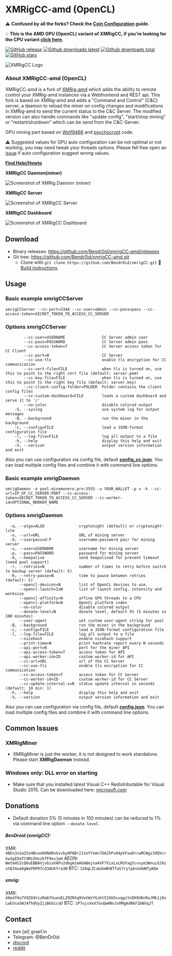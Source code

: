 # XMRigCC-amd (OpenCL)

:warning: **Confused by all the forks? Check the [Coin Configuration](https://github.com/Bendr0id/xmrigCC/wiki/Coin-configurations) guide.**

:bulb: **This is the AMD GPU (OpenCL) variant of XMRigCC, if you're looking for the CPU variant [click here](https://github.com/Bendr0id/xmrigCC/).**


[![GitHub release](https://img.shields.io/github/release/bendr0id/xmrigCC-amd/all.svg)](https://github.com/bendr0id/xmrigCC-amd/releases)
[![Github downloads latest](https://img.shields.io/github/downloads/bendr0id/xmrigCC-amd/latest/total.svg)](https://github.com/bendr0id/xmrigCC-amd/releases)
[![Github downloads total](https://img.shields.io/github/downloads/bendr0id/xmrigCC-amd/total.svg)](https://github.com/bendr0id/xmrigCC-amd/releases)
[![GitHub stars](https://img.shields.io/github/stars/bendr0id/xmrigCC-amd.svg)](https://github.com/bendr0id/xmrigCC-amd/stargazers)

![XMRigCC Logo](https://i.imgur.com/7mi0WCe.png)


### About XMRigCC-amd (OpenCL)

XMRigCC-amd is a fork of [XMRig-amd](https://github.com/xmrig/xmrig-amd) which adds the ability to remote control your XMRig-amd instances via a Webfrontend and REST api.
This fork is based on XMRig-amd and adds a "Command and Control" (C&amp;C) server, a daemon to reload the miner on config changes and modifications in XMRig-amd to send the current status to the C&amp;C Server.
The modified version can also handle commands like "update config", "start/stop mining" or "restart/shutdown" which can be send from the C&amp;C-Server.

GPU mining part based on [Wolf9466](https://github.com/OhGodAPet) and [psychocrypt](https://github.com/psychocrypt) code.


:warning: Suggested values for GPU auto configuration can be not optimal or not working, you may need tweak your threads options. Please fell free open an [issue](https://github.com/xmrig/xmrig-amd/issues) if auto configuration suggest wrong values.

**[Find Help/Howto](https://github.com/Bendr0id/xmrigCC/wiki/)**


**XMRigCC Daemon(miner)**

![Screenshot of XMRig Daemon (miner)](https://i.imgur.com/gYq1QSP.png)

**XMRigCC Server**

![Screenshot of XMRigCC Server](https://i.imgur.com/0Ke9gIg.png)

**XMRigCC Dashboard**

![Screenshot of XMRigCC Dashboard](https://i.imgur.com/VwJaf26.png)


## Download
* Binary releases: https://github.com/Bendr0id/xmrigCC-amd/releases
* Git tree: https://github.com/Bendr0id/xmrigCC-amd.git
  * Clone with `git clone https://github.com/Bendr0id/xmrigCC.git` :hammer: [Build instructions](https://github.com/Bendr0id/xmrigCC/wiki/Build-Debian%5CUbuntu).

## Usage
### Basic example xmrigCCServer
```
xmrigCCServer --cc-port=3344 --cc-user=admin --cc-pass=pass --cc-access-token=SECRET_TOKEN_TO_ACCESS_CC_SERVER
```

### Options xmrigCCServer
```
        --cc-user=USERNAME                CC Server admin user
        --cc-pass=PASSWORD                CC Server admin pass
        --cc-access-token=T               CC Server access token for CC Client
        --cc-port=N                       CC Server
        --cc-use-tls                      enable tls encryption for CC communication
        --cc-cert-file=FILE               when tls is turned on, use this to point to the right cert file (default: server.pem) 
        --cc-key-file=FILE                when tls is turned on, use this to point to the right key file (default: server.key) 
        --cc-client-config-folder=FOLDER  Folder contains the client config files
        --cc-custom-dashboard=FILE        loads a custom dashboard and serve it to '/'
        --no-color                        disable colored output
    -S, --syslog                          use system log for output messages
    -B, --background                      run the miner in the background
    -c, --config=FILE                     load a JSON-format configuration file
    -l, --log-file=FILE                   log all output to a file
    -h, --help                            display this help and exit
    -V, --version                         output version information and exit
```

Also you can use configuration via config file, default **[config_cc.json](https://github.com/Bendr0id/xmrigCC/wiki/Config-XMRigCCServer)**. You can load multiple config files and combine it with command line options.

### Basic example xmrigDaemon
```
xmrigDaemon -o pool.minemonero.pro:5555 -u YOUR_WALLET -p x -k --cc-url=IP_OF_CC_SERVER:PORT --cc-access-token=SECRET_TOKEN_TO_ACCESS_CC_SERVER --cc-worker-id=OPTIONAL_WORKER_NAME
```

### Options xmrigDaemon
```
  -a, --algo=ALGO               cryptonight (default) or cryptonight-lite
  -o, --url=URL                 URL of mining server
  -O, --userpass=U:P            username:password pair for mining server
  -u, --user=USERNAME           username for mining server
  -p, --pass=PASSWORD           password for mining server
  -k, --keepalive               send keepalived for prevent timeout (need pool support)
  -r, --retries=N               number of times to retry before switch to backup server (default: 5)
  -R, --retry-pause=N           time to pause between retries (default: 5)
      --opencl-devices=N        list of OpenCL devices to use.
      --opencl-launch=IxW       list of launch config, intensity and worksize
      --opencl-affinity=N       affine GPU threads to a CPU
      --opencl-platform=N       OpenCL platform index
      --no-color                disable colored output
      --donate-level=N          donate level, default 5% (5 minutes in 100 minutes)
      --user-agent              set custom user-agent string for pool
  -B, --background              run the miner in the background
  -c, --config=FILE             load a JSON-format configuration file
  -l, --log-file=FILE           log all output to a file
      --nicehash                enable nicehash support
      --print-time=N            print hashrate report every N seconds
      --api-port=N              port for the miner API
      --api-access-token=T      access token for API
      --api-worker-id=ID        custom worker-id for API
      --cc-url=URL              url of the CC Server
      --cc-use-tls              enable tls encryption for CC communication
      --cc-access-token=T       access token for CC Server
      --cc-worker-id=ID         custom worker-id for CC Server
      --cc-update-interval-s=N  status update interval in seconds (default: 10 min: 1)
  -h, --help                    display this help and exit
  -V, --version                 output version information and exit
```

Also you can use configuration via config file, default **[config.json](https://github.com/Bendr0id/xmrigCC/wiki/Config-XMRigDaemon)**. You can load multiple config files and combine it with command line options.

## Common Issues
### XMRigMiner
* XMRigMiner is just the worker, it is not designed to work standalone. Please start **XMRigDaemon** instead.

### Windows only: DLL error on starting
* Make sure that you installed latest Visual C++ Redistributable for Visual Studio 2015. Can be downloaded here: [microsoft.com](https://www.microsoft.com/de-de/download/details.aspx?id=48145)

## Donations
* Default donation 5% (5 minutes in 100 minutes) can be reduced to 1% via command line option `--donate-level`. 

##### BenDroid (xmrigCC):
XMR:  `4BEn3sSa2SsHBcwa9dNdKnGvvbyHPABr2JzoY7omn7DA2hPv84pVFvwDrcwMCWgz3dQVcrkw3gE9aTC9Mi5HxzkfF9ev1eH`
AEON: `Wmtm4S2cQ8uEBBAVjvbiaVAPv2d6gA1mAUmBmjna4VF7VixLxLRUYag5cvsym3WnuzdJ9zvhQ3Xwa8gWxPDPRfcQ3AUkYra3W`
BTC:  `128qLZCaGdoWhBTfaS7rytpbvG4mNTyAQm`

##### xmrig:
XMR:  `48edfHu7V9Z84YzzMa6fUueoELZ9ZRXq9VetWzYGzKt52XU5xvqgzYnDK9URnRoJMk1j8nLwEVsaSWJ4fhdUyZijBGUicoD`
BTC:  `1P7ujsXeX7GxQwHNnJsRMgAdNkFZmNVqJT`

## Contact
* ben [at] graef.in
* Telegram: @BenDr0id
* [discord](https://discord.gg/r3rCKTB)
* [reddit](https://www.reddit.com/user/BenDr0id/)
